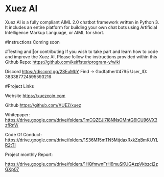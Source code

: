 # Xuez AI

Xuez AI is a fully compliant AIML 2.0 chatbot framework written in Python 3. It includes an entire platform for 
building your own chat bots using Artificial Intelligence Markup Language, or AIML for short. 

#Instructions
Coming soon

#Testing and||or contributing
If you wish to take part and learn how to code and improve the Xuez AI, Please follow the instructions provided within this Github Repo: https://github.com/keiffster/program-y/wiki



 Discord	https://discord.gg/2SEuMbY 
 Find -> Godfather#4795 User_ID: 383387724595593216
 
 #Project Links
 
Website	https://xuezcoin.com

Github	https://github.com/XUEZ/xuez

Whitepaper: https://drive.google.com/drive/folders/1mCQZEJl7l8NNsOMntG6lCU96VX3zfRnW

Code Of Conduct: https://drive.google.com/drive/folders/1S36M15mTN5MtjdaxRxkZqBmKUYLR2tTl

Project monthly Report:

https://drive.google.com/drive/folders/1HQfmwnFrH6muSKUGAzpVkbzcj2zGXp07
